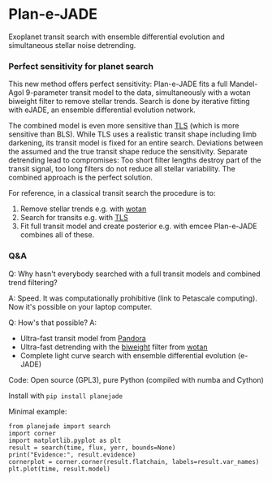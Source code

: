 # Plan-e-JADE
Exoplanet transit search with ensemble differential evolution and simultaneous stellar noise detrending.

### Perfect sensitivity for planet search
This new method offers perfect sensitivity: Plan-e-JADE fits a full Mandel-Agol 9-parameter transit model to the data, simultaneously with a wotan biweight filter to remove stellar trends. Search is done by iterative fitting with eJADE, an ensemble differential evolution network.

The combined model is even more sensitive than [TLS](https://github.com/hippke/tls) (which is more sensitive than BLS). While TLS uses a realistic transit shape including limb darkening, its transit model is fixed for an entire search. Deviations between the assumed and the true transit shape reduce the sensitivity. Separate detrending lead to compromises: Too short filter lengths destroy part of the transit signal, too long filters do not reduce all stellar variability. The combined approach is the perfect solution. 

For reference, in a classical transit search the procedure is to:
1. Remove stellar trends e.g. with [wotan](https://github.com/hippke/wotan)
2. Search for transits e.g. with [TLS](https://github.com/hippke/tls)
3. Fit full transit model and create posterior e.g. with emcee
Plan-e-JADE combines all of these.

### Q&A
Q: Why hasn't everybody searched with a full transit models and combined trend filtering?

A: Speed. It was computationally prohibitive (link to Petascale computing). Now it's possible on your laptop computer.

Q: How's that possible? A:
- Ultra-fast transit model from [Pandora](https://github.com/hippke/pandora)
- Ultra-fast detrending with the [biweight](https://github.com/hippke/wotan/blob/master/tutorials/02%20Sliders.ipynb) filter from [wotan](https://github.com/hippke/wotan)
- Complete light curve search with ensemble differential evolution (e-JADE) 

Code: Open source (GPL3), pure Python (compiled with numba and Cython)

Install with ``pip install planejade``

Minimal example:

```
from planejade import search
import corner
import matplotlib.pyplot as plt
result = search(time, flux, yerr, bounds=None)
print("Evidence:", result.evidence)
cornerplot = corner.corner(result.flatchain, labels=result.var_names)
plt.plot(time, result.model)
```

